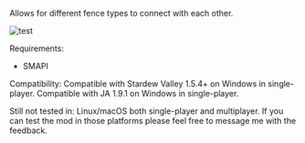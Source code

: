 Allows for different fence types to connect with each other.

![test](https://github.com/sergiomadd/StardewValleyMods/tree/main/ConnectedFences/docs/img/)

Requirements:
- SMAPI

Compatibility:
Compatible with Stardew Valley 1.5.4+ on Windows in single-player.
Compatible with JA 1.9.1 on Windows in single-player.

Still not tested in: Linux/macOS both single-player and multiplayer.
If you can test the mod in those platforms please feel free to message me with the feedback.
